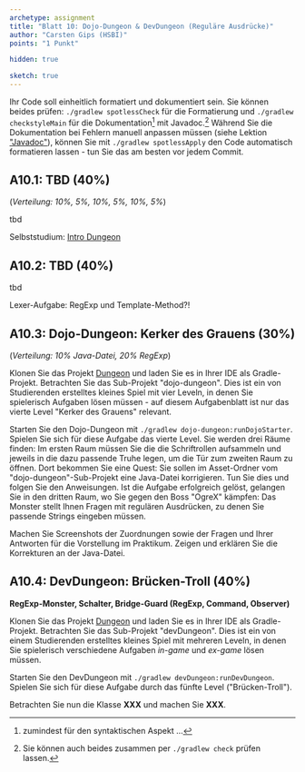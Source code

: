 ```yaml
---
archetype: assignment
title: "Blatt 10: Dojo-Dungeon & DevDungeon (Reguläre Ausdrücke)"
author: "Carsten Gips (HSBI)"
points: "1 Punkt"

hidden: true

sketch: true
---
```


Ihr Code soll einheitlich formatiert und dokumentiert sein. Sie können beides prüfen:
`./gradlew spotlessCheck` für die Formatierung und `./gradlew checkstyleMain` für die
Dokumentation[^1] mit Javadoc.[^2] Während Sie die Dokumentation bei Fehlern manuell anpassen
müssen (siehe Lektion ["Javadoc"]), können Sie mit `./gradlew spotlessApply` den Code
automatisch formatieren lassen - tun Sie das am besten vor jedem Commit.

## A10.1: TBD (40%)

(*Verteilung: 10%, 5%, 10%, 5%, 10%, 5%*)

tbd

Selbststudium: [Intro Dungeon]

## A10.2: TBD (40%)

tbd

Lexer-Aufgabe: RegExp und Template-Method?!

## A10.3: Dojo-Dungeon: Kerker des Grauens (30%)

(*Verteilung: 10% Java-Datei, 20% RegExp*)

Klonen Sie das Projekt [Dungeon] und laden Sie es in Ihrer IDE als Gradle-Projekt. Betrachten
Sie das Sub-Projekt "dojo-dungeon". Dies ist ein von Studierenden erstelltes kleines Spiel mit
vier Leveln, in denen Sie spielerisch Aufgaben lösen müssen - auf diesem Aufgabenblatt ist nur
das vierte Level "Kerker des Grauens" relevant.

Starten Sie den Dojo-Dungeon mit `./gradlew dojo-dungeon:runDojoStarter`. Spielen Sie sich für
diese Aufgabe das vierte Level. Sie werden drei Räume finden: Im ersten Raum müssen Sie die
die Schriftrollen aufsammeln und jeweils in die dazu passende Truhe legen, um die Tür zum
zweiten Raum zu öffnen. Dort bekommen Sie eine Quest: Sie sollen im Asset-Ordner vom
"dojo-dungeon"-Sub-Projekt eine Java-Datei korrigieren. Tun Sie dies und folgen Sie den
Anweisungen. Ist die Aufgabe erfolgreich gelöst, gelangen Sie in den dritten Raum, wo Sie
gegen den Boss "OgreX" kämpfen: Das Monster stellt Ihnen Fragen mit regulären Ausdrücken, zu
denen Sie passende Strings eingeben müssen.

Machen Sie Screenshots der Zuordnungen sowie der Fragen und Ihrer Antworten für die
Vorstellung im Praktikum. Zeigen und erklären Sie die Korrekturen an der Java-Datei.

## A10.4: DevDungeon: Brücken-Troll (40%)

**RegExp-Monster, Schalter, Bridge-Guard (RegExp, Command, Observer)**

Klonen Sie das Projekt [Dungeon] und laden Sie es in Ihrer IDE als Gradle-Projekt. Betrachten
Sie das Sub-Projekt "devDungeon". Dies ist ein von einem Studierenden erstelltes kleines Spiel
mit mehreren Leveln, in denen Sie spielerisch verschiedene Aufgaben *in-game* und *ex-game*
lösen müssen.

Starten Sie den DevDungeon mit `./gradlew devDungeon:runDevDungeon`. Spielen Sie sich für
diese Aufgabe durch das fünfte Level ("Brücken-Troll").

Betrachten Sie nun die Klasse **XXX** und machen Sie **XXX**.

[^1]: zumindest für den syntaktischen Aspekt ...

[^2]: Sie können auch beides zusammen per `./gradlew check` prüfen lassen.

  ["Javadoc"]: ../lecture/coding/javadoc.md
  [Intro Dungeon]: ../lecture/frameworks/dungeon.md
  [Dungeon]: https://github.com/Dungeon-CampusMinden/Dungeon

